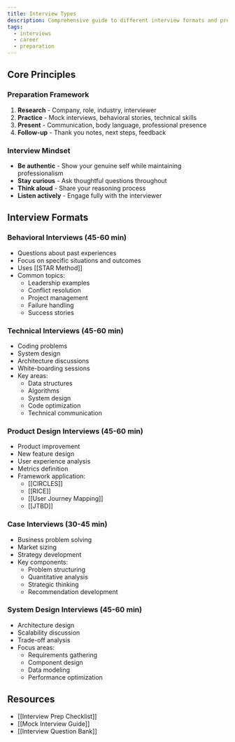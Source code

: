 ```yaml
---
title: Interview Types
description: Comprehensive guide to different interview formats and preparation strategies
tags:
  - interviews
  - career
  - preparation
---
```


## Core Principles

### Preparation Framework
1. **Research** - Company, role, industry, interviewer
2. **Practice** - Mock interviews, behavioral stories, technical skills
3. **Present** - Communication, body language, professional presence
4. **Follow-up** - Thank you notes, next steps, feedback

### Interview Mindset
- **Be authentic** - Show your genuine self while maintaining professionalism
- **Stay curious** - Ask thoughtful questions throughout
- **Think aloud** - Share your reasoning process
- **Listen actively** - Engage fully with the interviewer

## Interview Formats

### Behavioral Interviews (45-60 min)
- Questions about past experiences
- Focus on specific situations and outcomes
- Uses [[STAR Method]]
- Common topics:
  - Leadership examples
  - Conflict resolution
  - Project management
  - Failure handling
  - Success stories

### Technical Interviews (45-60 min)
- Coding problems
- System design
- Architecture discussions
- White-boarding sessions
- Key areas:
  - Data structures
  - Algorithms
  - System design
  - Code optimization
  - Technical communication

### Product Design Interviews (45-60 min)
- Product improvement
- New feature design
- User experience analysis
- Metrics definition
- Framework application:
  - [[CIRCLES]]
  - [[RICE]]
  - [[User Journey Mapping]]
  - [[JTBD]]

### Case Interviews (30-45 min)
- Business problem solving
- Market sizing
- Strategy development
- Key components:
  - Problem structuring
  - Quantitative analysis
  - Strategic thinking
  - Recommendation development

### System Design Interviews (45-60 min)
- Architecture design
- Scalability discussion
- Trade-off analysis
- Focus areas:
  - Requirements gathering
  - Component design
  - Data modeling
  - Performance optimization

## Resources
- [[Interview Prep Checklist]]
- [[Mock Interview Guide]]
- [[Interview Question Bank]]
